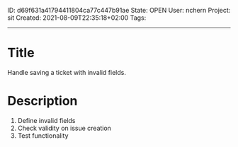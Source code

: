 ID: d69f631a41794411804ca77c447b91ae
State: OPEN
User: nchern
Project: sit
Created: 2021-08-09T22:35:18+02:00
Tags: 

---

# Title
Handle saving a ticket with invalid fields.

# Description
1. Define invalid fields
2. Check validity on issue creation
3. Test functionality

